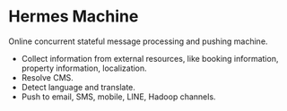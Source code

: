 # Hermes Machine

Online concurrent stateful message processing and pushing machine.

- Collect information from external resources, like booking information, property information, localization.
- Resolve CMS.
- Detect language and translate.
- Push to email, SMS, mobile, LINE, Hadoop channels.
